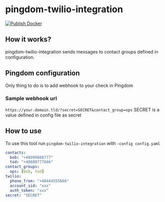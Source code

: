 # pingdom-twilio-integration

[![Publish Docker](https://github.com/DocPlanner/pingdom-twilio-integration/workflows/Publish%20Docker/badge.svg)](https://hub.docker.com/r/docplanner/pingdom-twilio-integration)

## How it works?
pingdom-twilio-integration sends messages to contact groups defined in configuration.

## Pingdom configuration
Only thing to do is to add webhook to your check in Pingdom

### Sample webhook url
`https://your.domain.tld/?secret=SECRET&contact_group=ops`
SECRET is a value defined in config file as secret

## How to use
To use this tool run `pingdom-twilio-integration` with `-config config.yaml`
```yaml
contacts:
  bob: "+48999888777"
  tod: "+48888777666"
contact_groups:
  ops: [bob, tod]
twilio:
  phone_from: "+48444555666"
  account_sid: "xxx"
  auth_token: "xxx"
secret: "SECRET"
```
